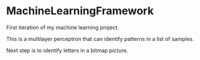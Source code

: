 # MachineLearningFramework
First iteration of my machine learning project.

This is a multilayer perceptron that can identify patterns in a list of samples.

Next step is to identify letters in a bitmap picture.